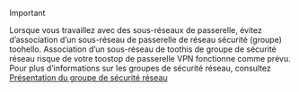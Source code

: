 > [!IMPORTANT]
> Lorsque vous travaillez avec des sous-réseaux de passerelle, évitez d’association d’un sous-réseau de passerelle de réseau sécurité (groupe) toohello. Association d’un sous-réseau de toothis de groupe de sécurité réseau risque de votre toostop de passerelle VPN fonctionne comme prévu. Pour plus d’informations sur les groupes de sécurité réseau, consultez [Présentation du groupe de sécurité réseau](../articles/virtual-network/virtual-networks-nsg.md)
> 
> 

